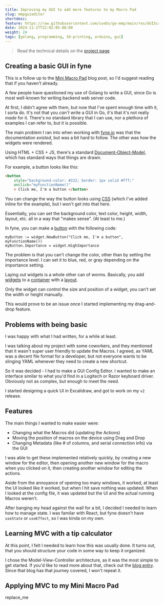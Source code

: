 ```yaml
---
title: Improving my GUI to add more features to my Macro Pad
slug: mmpguieditor
shortdesc: 
feature: https://raw.githubusercontent.com/ssebs/go-mmp/main/res/GUIScreenshot.png
date: 2024-11-27T22:02:05-08:00
weight: 24
tags: [golang, programming, 3d-printing, arduino, gui]
---
```

> Read the technical details on the [project page](/projects/go-mmp)

## Creating a basic GUI in fyne
This is a follow up to the [Mini Macro Pad](/blog/minimacropad/) blog post, so I'd suggest reading that if you haven't already.

A few people have questioned my use of Golang to write a GUI, since Go is most well-known for writing backend web server code. 

At first, I didn't agree with them, but now that I've spent enough time with it, I sorta do. It's not that you *can't* write a GUI in Go, it's that it's not really *made* for it. There's no standard library that I can use, nor a plethora of examples I can refer to, but it is possible.

The main problem I ran into when working with [fyne.io](https://fyne.io/) was that the documentation *existed*, but was a bit hard to follow. The other was how the widgets were rendered. 

Using HTML + CSS + JS, there's a standard [Document-Object-Model](https://developer.mozilla.org/en-US/docs/Web/API/Document_Object_Model/Introduction), which has standard ways that things are drawn.

For example, a button looks like this:

```html
<button 
    style="background-color: #222; border: 1px solid #fff;"
    onclick="myFunctionName()"
    > Click me, I'm a button </button>
```

You can change the way the button looks using [CSS](https://www.w3schools.com/css/css3_buttons.asp) (which I've added inline for the example), but I won't get into that here.

Essentially, you can set the background color, text color, height, width, layout, etc. all in a way that "makes sense". (At least to me.)

In fyne, you can make a [button](https://docs.fyne.io/widget/button.html) with the following code:

```golang
myButton := widget.NewButton("Click me, I'm a button", myFunctionName())
myButton.Importance = widget.HighImportance
```

The problem is that you can't change the color, other than by setting the importance level. I can set it to blue, red, or gray depending on the importance setting. 

Laying out widgets is a whole other can of worms. Basically, you add [widgets](https://docs.fyne.io/explore/widgets) to a [container](https://docs.fyne.io/explore/container) with a [layout](https://docs.fyne.io/explore/layouts).

Only the widget can control the size and position of a widget, you can't set the width or height manually.

This would prove to be an issue once I started implementing my drag-and-drop feature.

## Problems with being basic
I was happy with what I had written, for a while at least. 

I was talking about my project with some coworkers, and they mentioned that it wasn't super user friendly to update the Macros. I agreed, as YAML was a decent file format for a developer, but not everyone wants to be slinging YAML whenever they need to create a new shortcut.

So it was decided - I had to make a GUI Config Editor. I wanted to make an interface similar to what you'd find in a Logitech or Razor keyboard driver. Obviously not as complex, but enough to meet the need.

I started designing a quick UI in Excalidraw, and got to work on my `v2` release.

## Features
The main things I wanted to make easier were:
- Changing what the Macros did (updating the Actions) 
- Moving the position of macros on the device using Drag and Drop
- Changing Metadata (like # of columns, and serial connection info) via the GUI

I was able to get these implemented relatively quickly, by creating a new window for the editor, then opening another new window for the macro when you clicked on it, then creating another window for editing the actions. 

Aside from the annoyance of opening too many windows, it worked, at least the UI looked like it worked, but when I hit save nothing was updated. When I looked at the config file, it was updated but the UI and the actual running Macros weren't.

After banging my head against the wall for a bit, I decided I needed to learn how to manage state. I was familar with React, but fyne doesn't have `useState` or `useEffect`, so I was kinda on my own.

## Learning MVC with a tip calculator
At this point, I felt I needed to learn how this was usually done. It turns out, that you should structure your code in some way to keep it organized. 

I chose the Model-View-Controller architecture, as it was the most simple to get started. If you'd like to read more about that, check out the [blog entry](/blog/mvctipcalc/). Since that blog has that journey covered, I won't repeat it. 

## Applying MVC to my Mini Macro Pad
replace_me
